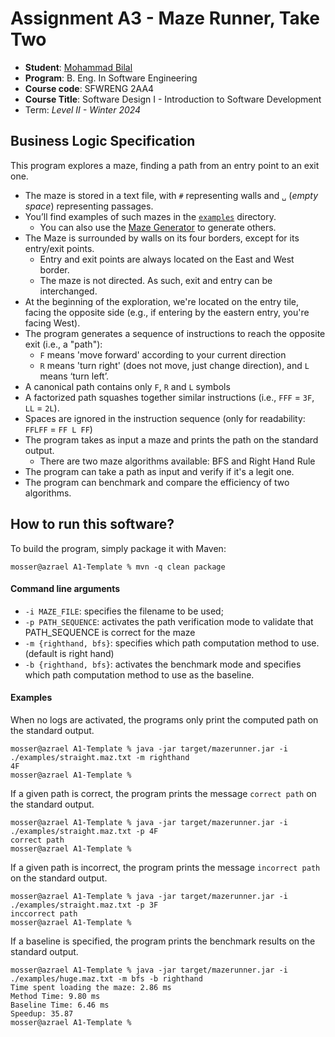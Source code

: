 # Assignment A3 - Maze Runner, Take Two

  * **Student**: [Mohammad Bilal](bilalm14@mcmaster.ca)
  * **Program**: B. Eng. In Software Engineering
  * **Course code**: SFWRENG 2AA4
  * **Course Title**: Software Design I - Introduction to Software Development 
  * Term: *Level II - Winter 2024*

## Business Logic Specification

This program explores a maze, finding a path from an entry point to an exit one.

- The maze is stored in a text file, with `#` representing walls and `␣` (_empty space_) representing passages.
- You’ll find examples of such mazes in the [`examples`](./examples) directory. 
    - You can also use the [Maze Generator](https://github.com/ace-lectures/maze-gen) to generate others.
- The Maze is surrounded by walls on its four borders, except for its entry/exit points.
    - Entry and exit points are always located on the East and West border.
    - The maze is not directed. As such, exit and entry can be interchanged.
- At the beginning of the exploration, we're located on the entry tile, facing the opposite side (e.g., if entering by the eastern entry, you're facing West).
- The program generates a sequence of instructions to reach the opposite exit (i.e., a "path"):
    - `F` means 'move forward' according to your current direction
    - `R` means 'turn right' (does not move, just change direction), and `L` means ‘turn left’. 
- A canonical path contains only `F`, `R` and `L` symbols
- A factorized path squashes together similar instructions (i.e., `FFF` = `3F`, `LL` = `2L`).
- Spaces are ignored in the instruction sequence (only for readability: `FFLFF` = `FF L FF`)
- The program takes as input a maze and prints the path on the standard output.
    - There are two maze algorithms available: BFS and Right Hand Rule
- The program can take a path as input and verify if it's a legit one.
- The program can benchmark and compare the efficiency of two algorithms.

## How to run this software?

To build the program, simply package it with Maven:

```
mosser@azrael A1-Template % mvn -q clean package 
```

#### Command line arguments

- `-i MAZE_FILE`: specifies the filename to be used;
- `-p PATH_SEQUENCE`: activates the path verification mode to validate that PATH_SEQUENCE is correct for the maze
- `-m {righthand, bfs}`: specifies which path computation method to use. (default is right hand)
- `-b {righthand, bfs}`: activates the benchmark mode and specifies which path computation method to use as the baseline.

#### Examples

When no logs are activated, the programs only print the computed path on the standard output.

```
mosser@azrael A1-Template % java -jar target/mazerunner.jar -i ./examples/straight.maz.txt -m righthand
4F
mosser@azrael A1-Template %
```

If a given path is correct, the program prints the message `correct path` on the standard output.

```
mosser@azrael A1-Template % java -jar target/mazerunner.jar -i ./examples/straight.maz.txt -p 4F
correct path
mosser@azrael A1-Template %
```

If a given path is incorrect, the program prints the message `incorrect path` on the standard output.

```
mosser@azrael A1-Template % java -jar target/mazerunner.jar -i ./examples/straight.maz.txt -p 3F
inccorrect path
mosser@azrael A1-Template %
```

If a baseline is specified, the program prints the benchmark results on the standard output.

```
mosser@azrael A1-Template % java -jar target/mazerunner.jar -i ./examples/huge.maz.txt -m bfs -b righthand
Time spent loading the maze: 2.86 ms
Method Time: 9.80 ms
Baseline Time: 6.46 ms
Speedup: 35.87
mosser@azrael A1-Template %
```

